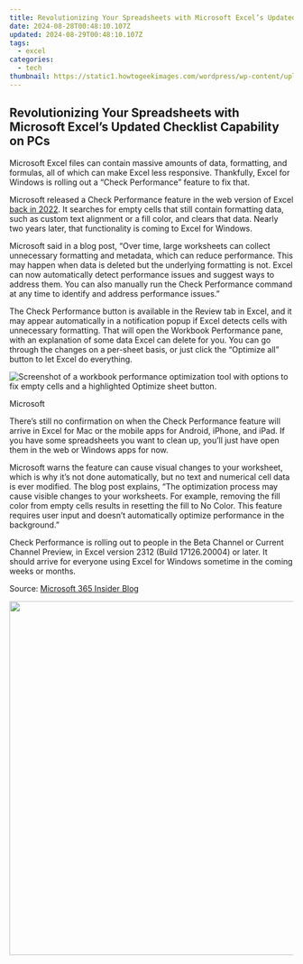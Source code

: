 ```yaml
---
title: Revolutionizing Your Spreadsheets with Microsoft Excel’s Updated Checklist Capability on PCs
date: 2024-08-28T00:48:10.107Z
updated: 2024-08-29T00:48:10.107Z
tags:
  - excel
categories:
  - tech
thumbnail: https://static1.howtogeekimages.com/wordpress/wp-content/uploads/2023/08/microsoft-excel-logo-2.jpg
---
```


## Revolutionizing Your Spreadsheets with Microsoft Excel’s Updated Checklist Capability on PCs

Microsoft Excel files can contain massive amounts of data, formatting, and formulas, all of which can make Excel less responsive. Thankfully, Excel for Windows is rolling out a “Check Performance” feature to fix that.

 Microsoft released a Check Performance feature in the web version of Excel [back in 2022](https://android-transfer.techidaily.com/in-2024-how-to-transfer-photos-from-realme-12-5g-to-laptop-without-usb-drfone-by-drfone-transfer-from-android-transfer-from-android/). It searches for empty cells that still contain formatting data, such as custom text alignment or a fill color, and clears that data. Nearly two years later, that functionality is coming to Excel for Windows.

 Microsoft said in a blog post, “Over time, large worksheets can collect unnecessary formatting and metadata, which can reduce performance. This may happen when data is deleted but the underlying formatting is not. Excel can now automatically detect performance issues and suggest ways to address them. You can also manually run the Check Performance command at any time to identify and address performance issues.”

 The Check Performance button is available in the Review tab in Excel, and it may appear automatically in a notification popup if Excel detects cells with unnecessary formatting. That will open the Workbook Performance pane, with an explanation of some data Excel can delete for you. You can go through the changes on a per-sheet basis, or just click the “Optimize all” button to let Excel do everything.

![Screenshot of a workbook performance optimization tool with options to fix empty cells and a highlighted Optimize sheet button.](https://static1.howtogeekimages.com/wordpress/wp-content/uploads/2024/04/optimizesheetbutton.png) 

Microsoft

 There’s still no confirmation on when the Check Performance feature will arrive in Excel for Mac or the mobile apps for Android, iPhone, and iPad. If you have some spreadsheets you want to clean up, you’ll just have open them in the web or Windows apps for now.

 Microsoft warns the feature can cause visual changes to your worksheet, which is why it’s not done automatically, but no text and numerical cell data is ever modified. The blog post explains, “The optimization process may cause visible changes to your worksheets. For example, removing the fill color from empty cells results in resetting the fill to No Color. This feature requires user input and doesn’t automatically optimize performance in the background.”

 Check Performance is rolling out to people in the Beta Channel or Current Channel Preview, in Excel version 2312 (Build 17126.20004) or later. It should arrive for everyone using Excel for Windows sometime in the coming weeks or months.

 Source: [Microsoft 365 Insider Blog](https://insider.microsoft365.com/en-us/blog/make-your-workbooks-more-performant-with-check-performance-in-excel-for-windows)

<ins class="adsbygoogle"
     style="display:block"
     data-ad-format="autorelaxed"
     data-ad-client="ca-pub-7571918770474297"
     data-ad-slot="1223367746"></ins>



<ins class="adsbygoogle"
     style="display:block"
     data-ad-client="ca-pub-7571918770474297"
     data-ad-slot="8358498916"
     data-ad-format="auto"
     data-full-width-responsive="true"></ins>



<!-- affiliate ads begin -->
<a href="https://thefitville.pxf.io/c/5597632/1526796/15852" target="_top" id="1526796"><img src="//a.impactradius-go.com/display-ad/15852-1526796" border="0" alt="" width="1200" height="628"/></a><img height="0" width="0" src="https://imp.pxf.io/i/5597632/1526796/15852" style="position:absolute;visibility:hidden;" border="0" />
<!-- affiliate ads end -->